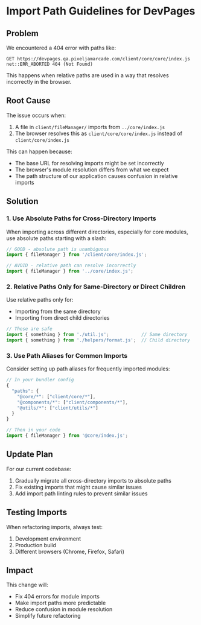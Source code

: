 # Import Path Guidelines for DevPages

## Problem

We encountered a 404 error with paths like:
```
GET https://devpages.qa.pixeljamarcade.com/client/core/core/index.js net::ERR_ABORTED 404 (Not Found)
```

This happens when relative paths are used in a way that resolves incorrectly in the browser. 

## Root Cause

The issue occurs when:
1. A file in `client/fileManager/` imports from `../core/index.js`
2. The browser resolves this as `client/core/core/index.js` instead of `client/core/index.js`

This can happen because:
- The base URL for resolving imports might be set incorrectly
- The browser's module resolution differs from what we expect
- The path structure of our application causes confusion in relative imports

## Solution

### 1. Use Absolute Paths for Cross-Directory Imports

When importing across different directories, especially for core modules, use absolute paths starting with a slash:

```javascript
// GOOD - absolute path is unambiguous
import { fileManager } from '/client/core/index.js';

// AVOID - relative path can resolve incorrectly
import { fileManager } from '../core/index.js';
```

### 2. Relative Paths Only for Same-Directory or Direct Children

Use relative paths only for:
- Importing from the same directory
- Importing from direct child directories

```javascript
// These are safe
import { something } from './util.js';            // Same directory
import { something } from './helpers/format.js';  // Child directory
```

### 3. Use Path Aliases for Common Imports

Consider setting up path aliases for frequently imported modules:

```javascript
// In your bundler config
{
  "paths": {
    "@core/*": ["client/core/*"],
    "@components/*": ["client/components/*"],
    "@utils/*": ["client/utils/*"]
  }
}

// Then in your code
import { fileManager } from '@core/index.js';
```

## Update Plan

For our current codebase:

1. Gradually migrate all cross-directory imports to absolute paths
2. Fix existing imports that might cause similar issues
3. Add import path linting rules to prevent similar issues

## Testing Imports

When refactoring imports, always test:
1. Development environment
2. Production build
3. Different browsers (Chrome, Firefox, Safari)

## Impact

This change will:
- Fix 404 errors for module imports
- Make import paths more predictable
- Reduce confusion in module resolution
- Simplify future refactoring 